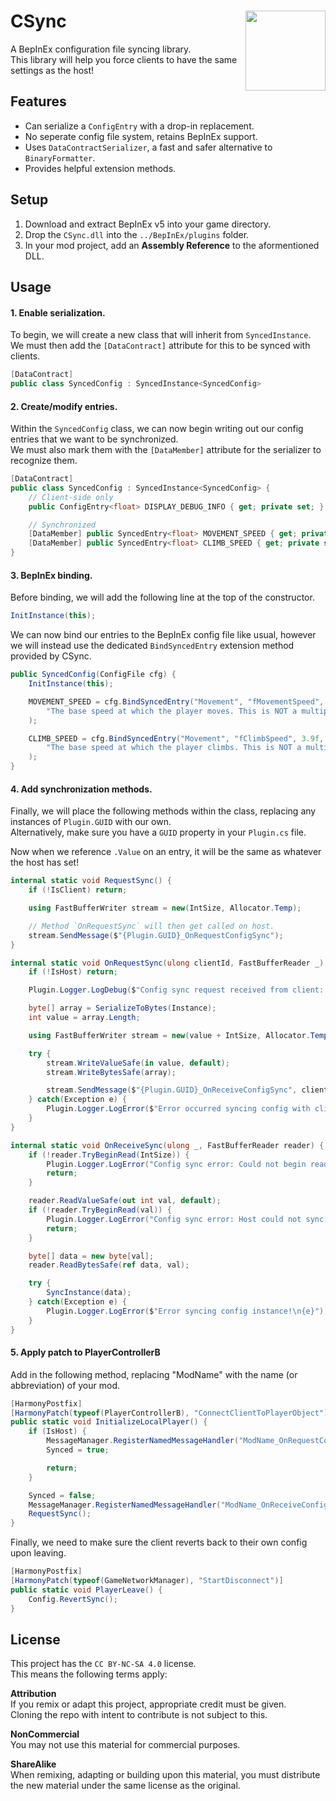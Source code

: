 # CSync <img align="right" width="128" height="128" src="https://media.discordapp.net/attachments/974491955864150046/1199740908879491162/CSync.png?ex=65c3a4ca&is=65b12fca&hm=1fd441d8eec89e22e16ab5963ec80244366a52aa0c12cdb01b069071bd1140d1&=&format=webp&quality=lossless&width=671&height=671">
A BepInEx configuration file syncing library.<br>
This library will help you force clients to have the same settings as the host!

## Features
- Can serialize a `ConfigEntry` with a drop-in replacement.
- No seperate config file system, retains BepInEx support.
- Uses `DataContractSerializer`, a fast and safer alternative to `BinaryFormatter`.
- Provides helpful extension methods.

## Setup
1. Download and extract BepInEx v5 into your game directory.
2. Drop the `CSync.dll` into the `../BepInEx/plugins` folder.
3. In your mod project, add an **Assembly Reference** to the aformentioned DLL.

## Usage
#### 1. Enable serialization.
To begin, we will create a new class that will inherit from `SyncedInstance`.<br>
We must then add the `[DataContract]` attribute for this to be synced with clients.

```cs
[DataContract]
public class SyncedConfig : SyncedInstance<SyncedConfig>
```

#### 2. Create/modify entries.
Within the `SyncedConfig` class, we can now begin writing out our config entries that we want to be synchronized.<br>
We must also mark them with the `[DataMember]` attribute for the serializer to recognize them.

```cs
[DataContract]
public class SyncedConfig : SyncedInstance<SyncedConfig> {
    // Client-side only
    public ConfigEntry<float> DISPLAY_DEBUG_INFO { get; private set; }

    // Synchronized
    [DataMember] public SyncedEntry<float> MOVEMENT_SPEED { get; private set; }
    [DataMember] public SyncedEntry<float> CLIMB_SPEED { get; private set; }
}
```

#### 3. BepInEx binding.<br>
Before binding, we will add the following line at the top of the constructor.
```cs
InitInstance(this);
```

We can now bind our entries to the BepInEx config file like usual, however we will instead use the dedicated `BindSyncedEntry` extension method provided by CSync.

```cs
public SyncedConfig(ConfigFile cfg) {
    InitInstance(this);

    MOVEMENT_SPEED = cfg.BindSyncedEntry("Movement", "fMovementSpeed", 4.1f,
        "The base speed at which the player moves. This is NOT a multiplier."
    );

    CLIMB_SPEED = cfg.BindSyncedEntry("Movement", "fClimbSpeed", 3.9f,
        "The base speed at which the player climbs. This is NOT a multiplier."
    );
}
```

#### 4. Add synchronization methods.
Finally, we will place the following methods within the class, replacing any instances of `Plugin.GUID` with our own.<br>
Alternatively, make sure you have a `GUID` property in your `Plugin.cs` file.

Now when we reference `.Value` on an entry, it will be the same as whatever the host has set!

```cs
internal static void RequestSync() {
    if (!IsClient) return;

    using FastBufferWriter stream = new(IntSize, Allocator.Temp);

    // Method `OnRequestSync` will then get called on host.
    stream.SendMessage($"{Plugin.GUID}_OnRequestConfigSync");
}

internal static void OnRequestSync(ulong clientId, FastBufferReader _) {
    if (!IsHost) return;

    Plugin.Logger.LogDebug($"Config sync request received from client: {clientId}");

    byte[] array = SerializeToBytes(Instance);
    int value = array.Length;

    using FastBufferWriter stream = new(value + IntSize, Allocator.Temp);

    try {
        stream.WriteValueSafe(in value, default);
        stream.WriteBytesSafe(array);

        stream.SendMessage($"{Plugin.GUID}_OnReceiveConfigSync", clientId);
    } catch(Exception e) {
        Plugin.Logger.LogError($"Error occurred syncing config with client: {clientId}\n{e}");
    }
}

internal static void OnReceiveSync(ulong _, FastBufferReader reader) {
    if (!reader.TryBeginRead(IntSize)) {
        Plugin.Logger.LogError("Config sync error: Could not begin reading buffer.");
        return;
    }

    reader.ReadValueSafe(out int val, default);
    if (!reader.TryBeginRead(val)) {
        Plugin.Logger.LogError("Config sync error: Host could not sync.");
        return;
    }

    byte[] data = new byte[val];
    reader.ReadBytesSafe(ref data, val);

    try {
        SyncInstance(data);
    } catch(Exception e) {
        Plugin.Logger.LogError($"Error syncing config instance!\n{e}");
    }
}
```
#### 5. Apply patch to PlayerControllerB
Add in the following method, replacing "ModName" with the name (or abbreviation) of your mod.

```cs
[HarmonyPostfix]
[HarmonyPatch(typeof(PlayerControllerB), "ConnectClientToPlayerObject")]
public static void InitializeLocalPlayer() {
    if (IsHost) {
        MessageManager.RegisterNamedMessageHandler("ModName_OnRequestConfigSync", OnRequestSync);
        Synced = true;

        return;
    }

    Synced = false;
    MessageManager.RegisterNamedMessageHandler("ModName_OnReceiveConfigSync", OnReceiveSync);
    RequestSync();
}
```
Finally, we need to make sure the client reverts back to their own config upon leaving.

```cs
[HarmonyPostfix]
[HarmonyPatch(typeof(GameNetworkManager), "StartDisconnect")]
public static void PlayerLeave() {
    Config.RevertSync();
}
```

## License
This project has the `CC BY-NC-SA 4.0` license.<br>
This means the following terms apply:

**Attribution**<br>
If you remix or adapt this project, appropriate credit must be given.<br>
Cloning the repo with intent to contribute is not subject to this.

**NonCommercial**<br>
You may not use this material for commercial purposes.

**ShareAlike**<br>
When remixing, adapting or building upon this material, you must
distribute the new material under the same license as the original.
